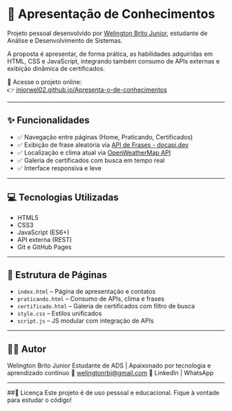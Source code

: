 # 🧠 Apresentação de Conhecimentos

Projeto pessoal desenvolvido por [Welington Brito Junior](https://www.linkedin.com/in/welington-brito-junior-b79924211/), estudante de Análise e Desenvolvimento de Sistemas.

A proposta é apresentar, de forma prática, as habilidades adquiridas em HTML, CSS e JavaScript, integrando também consumo de APIs externas e exibição dinâmica de certificados.

🔗 Acesse o projeto online:  
👉 [jniorwel02.github.io/Apresenta-o-de-conhecimentos](https://jniorwel02.github.io/Apresenta-o-de-conhecimentos/)

---

## ✨ Funcionalidades

- ✅ Navegação entre páginas (Home, Praticando, Certificados)
- ✅ Exibição de frase aleatória via [API de Frases - docapi.dev](https://docapi.dev/books/api-de-frases/page/obter-todas)
- ✅ Localização e clima atual via [OpenWeatherMap API](https://openweathermap.org/)
- ✅ Galeria de certificados com busca em tempo real
- ✅ Interface responsiva e leve

---

## 💻 Tecnologias Utilizadas

- HTML5
- CSS3
- JavaScript (ES6+)
- API externa (REST)
- Git e GitHub Pages

---

## 📁 Estrutura de Páginas

- `index.html` – Página de apresentação e contatos  
- `praticando.html` – Consumo de APIs, clima e frases  
- `certificado.html` – Galeria de certificados com filtro de busca  
- `style.css` – Estilos unificados  
- `script.js` – JS modular com integração de APIs

---
## 👨‍💻 Autor
Welington Brito Junior
Estudante de ADS | Apaixonado por tecnologia e aprendizado contínuo
📧 welingtonrbj@gmail.com
🔗 LinkedIn | WhatsApp

---

##📜 Licença
Este projeto é de uso pessoal e educacional. Fique à vontade para estudar o código!